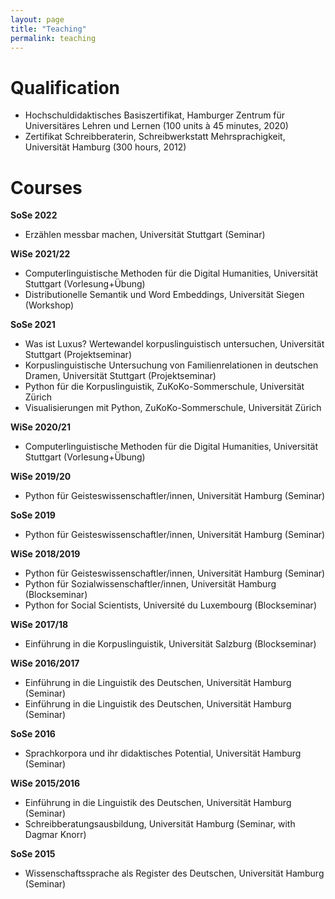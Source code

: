 ```yaml
---
layout: page
title: "Teaching"
permalink: teaching
---
```


# Qualification

- Hochschuldidaktisches Basiszertifikat, Hamburger Zentrum für Universitäres Lehren und Lernen (100 units à 45 minutes, 2020)
- Zertifikat Schreibberaterin, Schreibwerkstatt Mehrsprachigkeit, Universität Hamburg (300 hours, 2012)

# Courses

**SoSe 2022**
- Erzählen messbar machen, Universität Stuttgart (Seminar)

**WiSe 2021/22**
- Computerlinguistische Methoden für die Digital Humanities, Universität Stuttgart (Vorlesung+Übung)
- Distributionelle Semantik und Word Embeddings, Universität Siegen (Workshop)

**SoSe 2021**
- Was ist Luxus? Wertewandel korpuslinguistisch untersuchen, Universität Stuttgart (Projektseminar)
- Korpuslinguistische Untersuchung von Familienrelationen in deutschen Dramen, Universität Stuttgart (Projektseminar) 
- Python für die Korpuslinguistik, ZuKoKo-Sommerschule, Universität Zürich
- Visualisierungen mit Python, ZuKoKo-Sommerschule, Universität Zürich

**WiSe 2020/21**
- Computerlinguistische Methoden für die Digital Humanities, Universität Stuttgart (Vorlesung+Übung)

**WiSe 2019/20**
- Python für Geisteswissenschaftler/innen, Universität Hamburg (Seminar)

**SoSe 2019**
-  Python für Geisteswissenschaftler/innen, Universität Hamburg (Seminar)

**WiSe 2018/2019**
- Python für Geisteswissenschaftler/innen, Universität Hamburg (Seminar)
- Python für Sozialwissenschaftler/innen, Universität Hamburg (Blockseminar)
- Python for Social Scientists, Université du Luxembourg (Blockseminar)

**WiSe 2017/18**
- Einführung in die Korpuslinguistik, Universität Salzburg (Blockseminar)

**WiSe 2016/2017**
- Einführung in die Linguistik des Deutschen, Universität Hamburg  (Seminar) 
- Einführung in die Linguistik des Deutschen, Universität Hamburg  (Seminar)

**SoSe 2016**
- Sprachkorpora und ihr didaktisches Potential, Universität Hamburg  (Seminar)

**WiSe 2015/2016**
- Einführung in die Linguistik des Deutschen, Universität Hamburg  (Seminar)
- Schreibberatungsausbildung, Universität Hamburg  (Seminar, with Dagmar Knorr)

**SoSe 2015**
- Wissenschaftssprache als Register des Deutschen, Universität Hamburg  (Seminar)